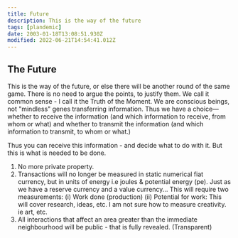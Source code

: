 ```yaml
---
title: Future
description: This is the way of the future
tags: [plandemic]
date: 2003-01-18T13:08:51.930Z
modified: 2022-06-21T14:54:41.012Z
---
```


## The Future

This is the way of the future, or else there will be another round of the same game. There is no need to argue the points, to justify them. We call it common sense - I call it the Truth of the Moment. We are conscious beings, not "mindless" genes transferring information. Thus we have a choice&mdash;whether to receive the information (and which information to receive, from whom or what) and whether to transmit the information (and which information to transmit, to whom or what.)

Thus you can receive this information - and decide what to do with it. But this is what is needed to be done.

1. No more private property.
2. Transactions will no longer be measured in static numerical fiat currency, but in units of energy i.e joules & potential energy (pe).
   Just as we have a reserve currency and a value currency...
   This will require two measurements:
   (i) Work done (production)
   (ii) Potential for work: This will cover research, ideas, etc.
   I am not sure how to measure creativity. ie art, etc.
3. All interactions that affect an area greater than the immediate neighbourhood will be public - that is fully revealed. (Transparent)
